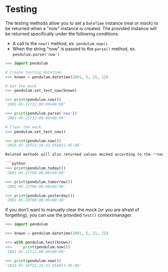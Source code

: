 # Testing

The testing methods allow you to set a `DateTime` instance (real or mock) to be returned
when a "now" instance is created.
The provided instance will be returned specifically under the following conditions:

* A call to the `now()` method, ex. `pendulum.now()`.
* When the string "now" is passed to the `parse()` method, ex. `pendulum.parse('now')`

```python
>>> import pendulum

# Create testing datetime
>>> known = pendulum.datetime(2001, 5, 21, 12)

# Set the mock
>>> pendulum.set_test_now(known)

>>> print(pendulum.now())
'2001-05-21T12:00:00+00:00'

>>> print(pendulum.parse('now'))
'2001-05-21T12:00:00+00:00'

# Clear the mock
>>> pendulum.set_test_now()

>>> print(pendulum.now())
'2016-07-10T22:10:33.954851-05:00'

Related methods will also returned values mocked according to the **now** instance.

```python
>>> print(pendulum.today())
'2001-05-21T00:00:00+00:00'

>>> print(pendulum.tomorrow())
'2001-05-22T00:00:00+00:00'

>>> print(pendulum.yesterday())
'2001-05-20T00:00:00+00:00'
```

If you don't want to manually clear the mock (or you are afraid of forgetting),
you can use the provided `test()` contextmanager.

```python
>>> import pendulum

>>> known = pendulum.datetime(2001, 5, 21, 12)

>>> with pendulum.test(known):
>>>     print(pendulum.now())
'2001-05-21T12:00:00+00:00'

>>> print(pendulum.now())
'2016-07-10T22:10:33.954851-05:00'
```
